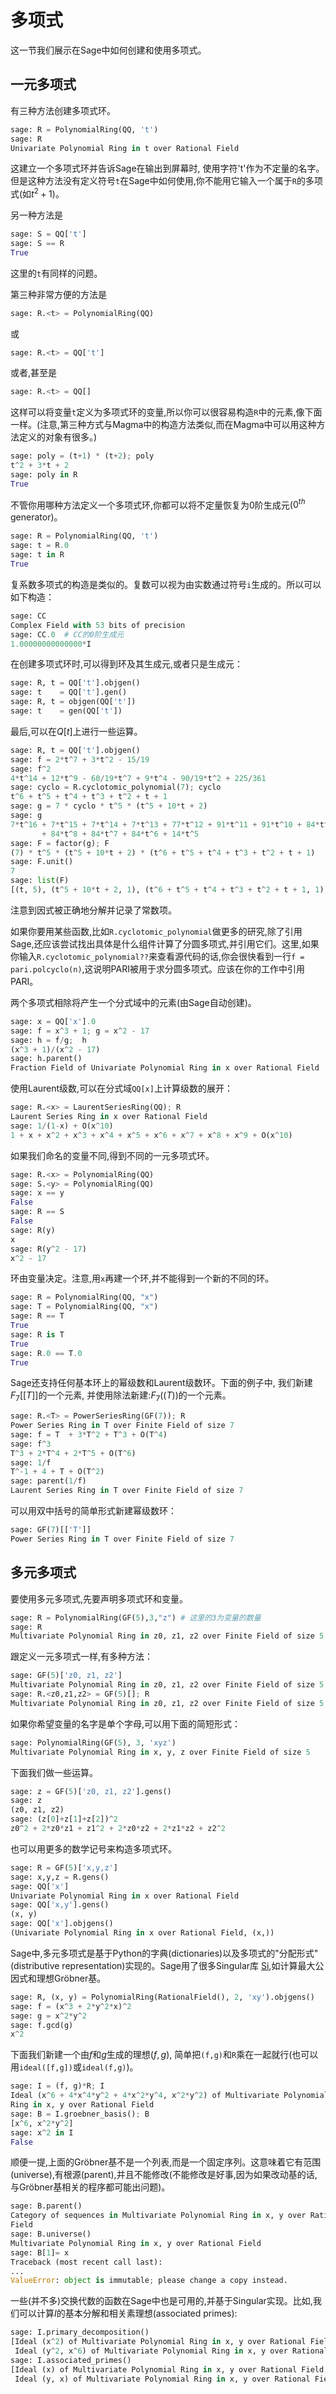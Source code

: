 # 多项式 


这一节我们展示在Sage中如何创建和使用多项式。

## 一元多项式 


有三种方法创建多项式环。
```py
sage: R = PolynomialRing(QQ, 't')
sage: R
Univariate Polynomial Ring in t over Rational Field
```


这建立一个多项式环并告诉Sage在输出到屏幕时, 使用字符't'作为不定量的名字。但是这种方法没有定义符号`t`在Sage中如何使用,你不能用它输入一个属于`R`的多项式(如$t^2+1$)。

另一种方法是
```py
sage: S = QQ['t']
sage: S == R
True
```

这里的`t`有同样的问题。

第三种非常方便的方法是
```py
sage: R.<t> = PolynomialRing(QQ)
```


或
```py
sage: R.<t> = QQ['t']
```


或者,甚至是
```py
sage: R.<t> = QQ[]
```


这样可以将变量`t`定义为多项式环的变量,所以你可以很容易构造`R`中的元素,像下面一样。(注意,第三种方式与Magma中的构造方法类似,而在Magma中可以用这种方法定义的对象有很多。)
```py
sage: poly = (t+1) * (t+2); poly
t^2 + 3*t + 2
sage: poly in R
True
```

不管你用哪种方法定义一个多项式环,你都可以将不定量恢复为0阶生成元($0^{th}$ generator)。
```py
sage: R = PolynomialRing(QQ, 't')
sage: t = R.0
sage: t in R
True
```


复系数多项式的构造是类似的。复数可以视为由实数通过符号`i`生成的。所以可以如下构造：
```py
sage: CC
Complex Field with 53 bits of precision
sage: CC.0  # CC的0阶生成元
1.00000000000000*I
```


在创建多项式环时,可以得到环及其生成元,或者只是生成元：
```py
sage: R, t = QQ['t'].objgen()
sage: t    = QQ['t'].gen()
sage: R, t = objgen(QQ['t'])
sage: t    = gen(QQ['t'])
```


最后,可以在$Q[t]$上进行一些运算。
```py
sage: R, t = QQ['t'].objgen()
sage: f = 2*t^7 + 3*t^2 - 15/19
sage: f^2
4*t^14 + 12*t^9 - 60/19*t^7 + 9*t^4 - 90/19*t^2 + 225/361
sage: cyclo = R.cyclotomic_polynomial(7); cyclo
t^6 + t^5 + t^4 + t^3 + t^2 + t + 1
sage: g = 7 * cyclo * t^5 * (t^5 + 10*t + 2)
sage: g
7*t^16 + 7*t^15 + 7*t^14 + 7*t^13 + 77*t^12 + 91*t^11 + 91*t^10 + 84*t^9 
       + 84*t^8 + 84*t^7 + 84*t^6 + 14*t^5
sage: F = factor(g); F
(7) * t^5 * (t^5 + 10*t + 2) * (t^6 + t^5 + t^4 + t^3 + t^2 + t + 1)
sage: F.unit()
7
sage: list(F)
[(t, 5), (t^5 + 10*t + 2, 1), (t^6 + t^5 + t^4 + t^3 + t^2 + t + 1, 1)]
```


注意到因式被正确地分解并记录了常数项。

如果你要用某些函数,比如`R.cyclotomic_polynomial`做更多的研究,除了引用Sage,还应该尝试找出具体是什么组件计算了分圆多项式,并引用它们。这里,如果你输入`R.cyclotomic_polynomial??`来查看源代码的话,你会很快看到一行`f = pari.polcyclo(n)`,这说明PARI被用于求分圆多项式。应该在你的工作中引用PARI。

两个多项式相除将产生一个分式域中的元素(由Sage自动创建)。
```py
sage: x = QQ['x'].0
sage: f = x^3 + 1; g = x^2 - 17
sage: h = f/g;  h
(x^3 + 1)/(x^2 - 17)
sage: h.parent()
Fraction Field of Univariate Polynomial Ring in x over Rational Field
```


使用Laurent级数,可以在分式域`QQ[x]`上计算级数的展开：
```py
sage: R.<x> = LaurentSeriesRing(QQ); R
Laurent Series Ring in x over Rational Field
sage: 1/(1-x) + O(x^10)
1 + x + x^2 + x^3 + x^4 + x^5 + x^6 + x^7 + x^8 + x^9 + O(x^10)
```


如果我们命名的变量不同,得到不同的一元多项式环。
```py
sage: R.<x> = PolynomialRing(QQ)
sage: S.<y> = PolynomialRing(QQ)
sage: x == y
False
sage: R == S
False
sage: R(y)
x
sage: R(y^2 - 17)
x^2 - 17
```


环由变量决定。注意,用`x`再建一个环,并不能得到一个新的不同的环。
```py
sage: R = PolynomialRing(QQ, "x")
sage: T = PolynomialRing(QQ, "x")
sage: R == T
True      
sage: R is T
True
sage: R.0 == T.0
True
```


Sage还支持任何基本环上的幂级数和Laurent级数环。下面的例子中, 我们新建$F_{7}[[T]]$的一个元素, 并使用除法新建:$F_{7}((T))$的一个元素。
```py
sage: R.<T> = PowerSeriesRing(GF(7)); R
Power Series Ring in T over Finite Field of size 7
sage: f = T  + 3*T^2 + T^3 + O(T^4)
sage: f^3
T^3 + 2*T^4 + 2*T^5 + O(T^6)
sage: 1/f
T^-1 + 4 + T + O(T^2)
sage: parent(1/f)
Laurent Series Ring in T over Finite Field of size 7
```


可以用双中括号的简单形式新建幂级数环：
```py
sage: GF(7)[['T']]
Power Series Ring in T over Finite Field of size 7
```


## 多元多项式

要使用多元多项式,先要声明多项式环和变量。
```py
sage: R = PolynomialRing(GF(5),3,"z") # 这里的3为变量的数量
sage: R
Multivariate Polynomial Ring in z0, z1, z2 over Finite Field of size 5
```


跟定义一元多项式一样,有多种方法：
```py
sage: GF(5)['z0, z1, z2']
Multivariate Polynomial Ring in z0, z1, z2 over Finite Field of size 5
sage: R.<z0,z1,z2> = GF(5)[]; R
Multivariate Polynomial Ring in z0, z1, z2 over Finite Field of size 5
```


如果你希望变量的名字是单个字母,可以用下面的简短形式：
```py
sage: PolynomialRing(GF(5), 3, 'xyz')
Multivariate Polynomial Ring in x, y, z over Finite Field of size 5
```


下面我们做一些运算。
```py
sage: z = GF(5)['z0, z1, z2'].gens()
sage: z
(z0, z1, z2)
sage: (z[0]+z[1]+z[2])^2
z0^2 + 2*z0*z1 + z1^2 + 2*z0*z2 + 2*z1*z2 + z2^2
```


也可以用更多的数学记号来构造多项式环。
```py
sage: R = GF(5)['x,y,z']
sage: x,y,z = R.gens()
sage: QQ['x']
Univariate Polynomial Ring in x over Rational Field
sage: QQ['x,y'].gens()
(x, y)
sage: QQ['x'].objgens()
(Univariate Polynomial Ring in x over Rational Field, (x,))
```


Sage中,多元多项式是基于Python的字典(dictionaries)以及多项式的"分配形式"(distributive representation)实现的。Sage用了很多Singular库 [Si](http://www.singular.uni-kl.de),如计算最大公因式和理想Gröbner基。
```py
sage: R, (x, y) = PolynomialRing(RationalField(), 2, 'xy').objgens()
sage: f = (x^3 + 2*y^2*x)^2
sage: g = x^2*y^2
sage: f.gcd(g)
x^2
```


下面我们新建一个由$f$和$g$生成的理想$(f,g)$, 简单把`(f,g)`和`R`乘在一起就行(也可以用`ideal([f,g])`或`ideal(f,g)`)。
```py
sage: I = (f, g)*R; I
Ideal (x^6 + 4*x^4*y^2 + 4*x^2*y^4, x^2*y^2) of Multivariate Polynomial 
Ring in x, y over Rational Field
sage: B = I.groebner_basis(); B
[x^6, x^2*y^2]
sage: x^2 in I
False
```


顺便一提,上面的Gröbner基不是一个列表,而是一个固定序列。这意味着它有范围(universe),有根源(parent),并且不能修改(不能修改是好事,因为如果改动基的话,与Gröbner基相关的程序都可能出问题)。
```py
sage: B.parent()
Category of sequences in Multivariate Polynomial Ring in x, y over Rational 
Field
sage: B.universe()
Multivariate Polynomial Ring in x, y over Rational Field
sage: B[1]= x
Traceback (most recent call last):
...
ValueError: object is immutable; please change a copy instead.
```


一些(并不多)交换代数的函数在Sage中也是可用的,并基于Singular实现。比如,我们可以计算$I$的基本分解和相关素理想(associated primes):
```py
sage: I.primary_decomposition()
[Ideal (x^2) of Multivariate Polynomial Ring in x, y over Rational Field,
 Ideal (y^2, x^6) of Multivariate Polynomial Ring in x, y over Rational Field]
sage: I.associated_primes()
[Ideal (x) of Multivariate Polynomial Ring in x, y over Rational Field,
 Ideal (y, x) of Multivariate Polynomial Ring in x, y over Rational Field]
```

